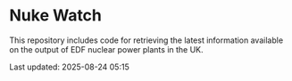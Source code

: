 # Nuke Watch

This repository includes code for retrieving the latest information available on the output of EDF nuclear power plants in the UK.

Last updated: 2025-08-24 05:15